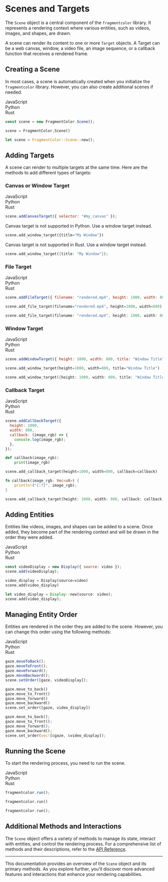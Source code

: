 # Scenes and Targets

The `Scene` object is a central component of the `fragmentcolor` library. It represents a rendering context where various entities, such as videos, images, and shapes, are drawn.

A scene can render its content to one or more `Target` objects. A Target can be a web canvas, window, a video file, an image sequence, or a callback function that receives a rendered frame.

## Creating a Scene

In most cases, a scene is automatically created when you initialize the `fragmentcolor` library. However, you can also create additional scenes if needed.

<div class="tab-container">
    <div class="tab active" data-target="js">JavaScript</div>
    <div class="tab" data-target="python">Python</div>
    <div class="tab" data-target="rust">Rust</div>
</div>

<div class="code-block active js">

```javascript
const scene = new FragmentColor.Scene();
```

</div>

<div class="code-block python">

```python
scene = FragmentColor.Scene()
```

</div>

<div class="code-block rust">

```rust
let scene = FragmentColor::Scene::new();
```

</div>

## Adding Targets

A scene can render to multiple targets at the same time. Here are the methods to add different types of targets:

### Canvas or Window Target

<div class="tab-container">
    <div class="tab active" data-target="js">JavaScript</div>
    <div class="tab" data-target="python">Python</div>
    <div class="tab" data-target="rust">Rust</div>
</div>

<div class="code-block active js">

```javascript
scene.addCanvasTarget({ selector: "#my_canvas" });
```

</div>

<div class="code-block python">

Canvas target is not supported in Python. Use a window target instead.

```python
scene.add_window_target({title="My Window"})
```

</div>

<div class="code-block rust">

Canvas target is not supported in Rust. Use a window target instead.

```rust
scene.add_window_target({title: "My Window"});
```

</div>

### File Target

<div class="tab-container">
    <div class="tab active" data-target="js">JavaScript</div>
    <div class="tab" data-target="python">Python</div>
    <div class="tab" data-target="rust">Rust</div>
</div>

<div class="code-block active js">

```javascript
scene.addFileTarget({ filename: "rendered.mp4", height: 1000, width: 800 });
```

</div>

<div class="code-block python">

```python
scene.add_file_target(filename="rendered.mp4", height=1000, width=800)
```

</div>

<div class="code-block rust">

```rust
scene.add_file_target(filename: "rendered.mp4", height: 1000, width: 800);
```

</div>

### Window Target

<div class="tab-container">
    <div class="tab active" data-target="js">JavaScript</div>
    <div class="tab" data-target="python">Python</div>
    <div class="tab" data-target="rust">Rust</div>
</div>

<div class="code-block active js">

```javascript
scene.addWindowTarget({ height: 1000, width: 800, title: "Window Title" });
```

</div>

<div class="code-block python">

```python
scene.add_window_target(height=1000, width=800, title="Window Title")
```

</div>

<div class="code-block rust">

```rust
scene.add_window_target({height: 1000, width: 800, title: "Window Title"});
```

</div>

### Callback Target

<div class="tab-container">
    <div class="tab active" data-target="js">JavaScript</div>
    <div class="tab" data-target="python">Python</div>
    <div class="tab" data-target="rust">Rust</div>
</div>

<div class="code-block active js">

```javascript
scene.addCallbackTarget({
  height: 1000,
  width: 800,
  callback: (image_rgb) => {
    console.log(image_rgb);
  },
});
```

</div>

<div class="code-block python">

```python
def callback(image_rgb):
    print(image_rgb)

scene.add_callback_target(height=1000, width=800, callback=callback)
```

</div>

<div class="code-block rust">

```rust
fn callback(image_rgb: Vec<u8>) {
    println!("{:?}", image_rgb);
}

scene.add_callback_target(height: 1000, width: 800, callback: callback);
```

</div>

## Adding Entities

Entities like videos, images, and shapes can be added to a scene. Once added, they become part of the rendering context and will be drawn in the order they were added.

<div class="tab-container">
    <div class="tab active" data-target="js">JavaScript</div>
    <div class="tab" data-target="python">Python</div>
    <div class="tab" data-target="rust">Rust</div>
</div>

<div class="code-block active js">

```javascript
const videoDisplay = new Display({ source: video });
scene.add(videoDisplay);
```

</div>

<div class="code-block python">

```python
video_display = Display(source=video)
scene.add(video_display)
```

</div>

<div class="code-block rust">

```rust
let video_display = Display::new(source: video);
scene.add(video_display);
```

</div>

## Managing Entity Order

Entities are rendered in the order they are added to the scene. However, you can change this order using the following methods:

<div class="tab-container">
    <div class="tab active" data-target="js">JavaScript</div>
    <div class="tab" data-target="python">Python</div>
    <div class="tab" data-target="rust">Rust</div>
</div>

<div class="code-block active js">

```javascript
gaze.moveToBack();
gaze.moveToFront();
gaze.moveForward();
gaze.moveBackward();
scene.setOrder([gaze, videoDisplay]);
```

</div>

<div class="code-block python">

```python
gaze.move_to_back()
gaze.move_to_front()
gaze.move_forward()
gaze.move_backward()
scene.set_order([gaze, video_display])
```

</div>

<div class="code-block rust">

```rust
gaze.move_to_back();
gaze.move_to_front();
gaze.move_forward();
gaze.move_backward();
scene.set_order(vec![&gaze, &video_display]);
```

</div>

## Running the Scene

To start the rendering process, you need to run the scene.

<div class="tab-container">
    <div class="tab active" data-target="js">JavaScript</div>
    <div class="tab" data-target="python">Python</div>
    <div class="tab" data-target="rust">Rust</div>
</div>

<div class="code-block active js">

```javascript
fragmentcolor.run();
```

</div>

<div class="code-block python">

```python
fragmentcolor.run()
```

</div>

<div class="code-block rust">

```rust
fragmentcolor.run();
```

</div>

## Additional Methods and Interactions

The `Scene` object offers a variety of methods to manage its state, interact with entities, and control the rendering process. For a comprehensive list of methods and their descriptions, refer to the [API Reference](./api_reference/scene_class.md).

---

This documentation provides an overview of the `Scene` object and its primary methods. As you explore further, you'll discover more advanced features and interactions that enhance your rendering capabilities.
